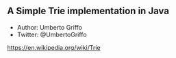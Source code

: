 ## A Simple Trie implementation in Java
* Author: Umberto Griffo
* Twitter: @UmbertoGriffo

https://en.wikipedia.org/wiki/Trie
